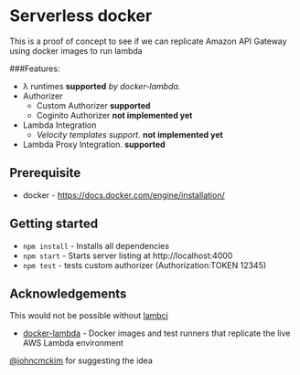 # Serverless docker
This is a proof of concept to see if we can replicate Amazon API Gateway using docker images to run lambda 

###Features:

- λ runtimes **supported** _by docker-lambda._
- Authorizer 
  - Custom Authorizer **supported** 
  - Coginito Authorizer **not implemented yet**
- Lambda Integration
  - _Velocity templates support._ **not implemented yet**
- Lambda Proxy Integration. **supported**

## Prerequisite
- docker - https://docs.docker.com/engine/installation/

## Getting started
- `npm install` - Installs all dependencies
- `npm start` - Starts server listing at http://localhost:4000
- `npm test` - tests custom authorizer (Authorization:TOKEN 12345)

## Acknowledgements
This would not be possible without [lambci](http://lambci.org/)
- [docker-lambda](https://github.com/lambci/docker-lambda) - Docker images and test runners that replicate the live AWS Lambda environment

[@johncmckim](https://github.com/johncmckim) for suggesting the idea
